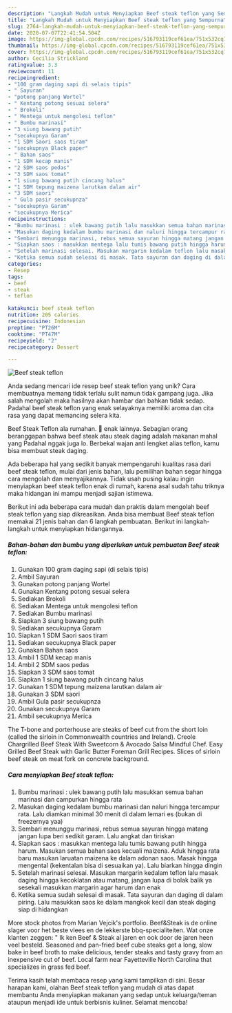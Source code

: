 ```yaml
---
description: "Langkah Mudah untuk Menyiapkan Beef steak teflon yang Sempurna"
title: "Langkah Mudah untuk Menyiapkan Beef steak teflon yang Sempurna"
slug: 2764-langkah-mudah-untuk-menyiapkan-beef-steak-teflon-yang-sempurna
date: 2020-07-07T22:41:54.504Z
image: https://img-global.cpcdn.com/recipes/516793119cef61ea/751x532cq70/beef-steak-teflon-foto-resep-utama.jpg
thumbnail: https://img-global.cpcdn.com/recipes/516793119cef61ea/751x532cq70/beef-steak-teflon-foto-resep-utama.jpg
cover: https://img-global.cpcdn.com/recipes/516793119cef61ea/751x532cq70/beef-steak-teflon-foto-resep-utama.jpg
author: Cecilia Strickland
ratingvalue: 3.3
reviewcount: 11
recipeingredient:
- "100 gram daging sapi di selais tipis"
- " Sayuran"
- "potong panjang Wortel"
- " Kentang potong sesuai selera"
- " Brokoli"
- " Mentega untuk mengolesi teflon"
- " Bumbu marinasi"
- "3 siung bawang putih"
- "secukupnya Garam"
- "1 SDM Saori saos tiram"
- "secukupnya Black paper"
- " Bahan saos"
- "1 SDM kecap manis"
- "2 SDM saos pedas"
- "3 SDM saos tomat"
- "1 siung bawang putih cincang halus"
- "1 SDM tepung maizena larutkan dalam air"
- "3 SDM saori"
- " Gula pasir secukupnza"
- "secukupnya Garam"
- "secukupnya Merica"
recipeinstructions:
- "Bumbu marinasi : ulek bawang putih lalu masukkan semua bahan marinasi dan campurkan hingga rata"
- "Masukan daging kedalam bumbu marinasi dan naluri hingga tercampur rata. Lalu diamkan minimal 30 menit di dalam lemari es (bukan di freezernya yaa)"
- "Sembari menunggu marinasi, rebus semua sayuran hingga matang jangan lupa beri sedikit garam. Lalu angkat dan tiriskan"
- "Siapkan saos : masukkan mentega lalu tumis bawang putih hingga harum. Masukan semua bahan saos kecuali maizena. Aduk hingga rata baru masukan laruatan maizena ke dalam adonan saos. Masak hingga mengental (kekentalan bisa di sesuaikan ya). Lalu biarkan hingga dingin"
- "Setelah marinasi selesai. Masukan margarin kedalam teflon lalu masak daging hingga kecoklatan atau matang, jangan lupa di bolak balik ya sesekali masukkan margarin agar harum dan enak"
- "Ketika semua sudah selesai di masak. Tata sayuran dan daging di dalam piring. Lalu masukkan saos ke dalam mangkok kecil dan steak daging siap di hidangkan"
categories:
- Resep
tags:
- beef
- steak
- teflon

katakunci: beef steak teflon 
nutrition: 205 calories
recipecuisine: Indonesian
preptime: "PT26M"
cooktime: "PT47M"
recipeyield: "2"
recipecategory: Dessert

---
```



![Beef steak teflon](https://img-global.cpcdn.com/recipes/516793119cef61ea/751x532cq70/beef-steak-teflon-foto-resep-utama.jpg)

Anda sedang mencari ide resep beef steak teflon yang unik? Cara membuatnya memang tidak terlalu sulit namun tidak gampang juga. Jika salah mengolah maka hasilnya akan hambar dan bahkan tidak sedap. Padahal beef steak teflon yang enak selayaknya memiliki aroma dan cita rasa yang dapat memancing selera kita.

Beef Steak Teflon ala rumahan. 🐄 enak lainnya. Sebagian orang beranggapan bahwa beef steak atau steak daging adalah makanan mahal yang Padahal nggak juga lo. Berbekal wajan anti lengket alias teflon, kamu bisa membuat steak daging.

Ada beberapa hal yang sedikit banyak mempengaruhi kualitas rasa dari beef steak teflon, mulai dari jenis bahan, lalu pemilihan bahan segar hingga cara mengolah dan menyajikannya. Tidak usah pusing kalau ingin menyiapkan beef steak teflon enak di rumah, karena asal sudah tahu triknya maka hidangan ini mampu menjadi sajian istimewa.


Berikut ini ada beberapa cara mudah dan praktis dalam mengolah beef steak teflon yang siap dikreasikan. Anda bisa membuat Beef steak teflon memakai 21 jenis bahan dan 6 langkah pembuatan. Berikut ini langkah-langkah untuk menyiapkan hidangannya.

<!--inarticleads1-->

##### Bahan-bahan dan bumbu yang diperlukan untuk pembuatan Beef steak teflon:

1. Gunakan 100 gram daging sapi (di selais tipis)
1. Ambil  Sayuran
1. Gunakan potong panjang Wortel
1. Gunakan  Kentang potong sesuai selera
1. Sediakan  Brokoli
1. Sediakan  Mentega untuk mengolesi teflon
1. Sediakan  Bumbu marinasi
1. Siapkan 3 siung bawang putih
1. Sediakan secukupnya Garam
1. Siapkan 1 SDM Saori saos tiram
1. Sediakan secukupnya Black paper
1. Gunakan  Bahan saos
1. Ambil 1 SDM kecap manis
1. Ambil 2 SDM saos pedas
1. Siapkan 3 SDM saos tomat
1. Siapkan 1 siung bawang putih cincang halus
1. Gunakan 1 SDM tepung maizena larutkan dalam air
1. Gunakan 3 SDM saori
1. Ambil  Gula pasir secukupnza
1. Gunakan secukupnya Garam
1. Ambil secukupnya Merica


The T-bone and porterhouse are steaks of beef cut from the short loin (called the sirloin in Commonwealth countries and Ireland). Creole Chargrilled Beef Steak With Sweetcorn &amp; Avocado Salsa Mindful Chef. Easy Grilled Beef Steak with Garlic Butter Foreman Grill Recipes. Slices of sirloin beef steak on meat fork on concrete background. 

<!--inarticleads2-->

##### Cara menyiapkan Beef steak teflon:

1. Bumbu marinasi : ulek bawang putih lalu masukkan semua bahan marinasi dan campurkan hingga rata
1. Masukan daging kedalam bumbu marinasi dan naluri hingga tercampur rata. Lalu diamkan minimal 30 menit di dalam lemari es (bukan di freezernya yaa)
1. Sembari menunggu marinasi, rebus semua sayuran hingga matang jangan lupa beri sedikit garam. Lalu angkat dan tiriskan
1. Siapkan saos : masukkan mentega lalu tumis bawang putih hingga harum. Masukan semua bahan saos kecuali maizena. Aduk hingga rata baru masukan laruatan maizena ke dalam adonan saos. Masak hingga mengental (kekentalan bisa di sesuaikan ya). Lalu biarkan hingga dingin
1. Setelah marinasi selesai. Masukan margarin kedalam teflon lalu masak daging hingga kecoklatan atau matang, jangan lupa di bolak balik ya sesekali masukkan margarin agar harum dan enak
1. Ketika semua sudah selesai di masak. Tata sayuran dan daging di dalam piring. Lalu masukkan saos ke dalam mangkok kecil dan steak daging siap di hidangkan


More stock photos from Marian Vejcik&#39;s portfolio. Beef&amp;Steak is de online slager voor het beste vlees en de lekkerste bbq-specialiteiten. Wat onze klanten zeggen: &#34; Ik ken Beef &amp; Steak al jaren en ook door de jaren heen veel besteld. Seasoned and pan-fried beef cube steaks get a long, slow bake in beef broth to make delicious, tender steaks and tasty gravy from an inexpensive cut of beef. Local farm near Fayetteville North Carolina that specializes in grass fed beef. 

Terima kasih telah membaca resep yang kami tampilkan di sini. Besar harapan kami, olahan Beef steak teflon yang mudah di atas dapat membantu Anda menyiapkan makanan yang sedap untuk keluarga/teman ataupun menjadi ide untuk berbisnis kuliner. Selamat mencoba!
